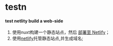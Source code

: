 # testn

#### test netlity build a web-side
1.  使用nuxt构建一个静态站点，然后 [部署至 Netlify](https://zh.nuxtjs.org/faq/netlify-deployment/#%E5%85%A5%E9%97%A8 '部署地址')；
2.  使用[netlify](https://www.cnblogs.com/codernie/p/9062104.html 'netlify')托管静态站点,并生成域名;

